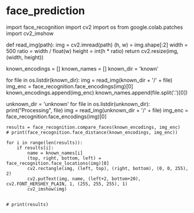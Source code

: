 # face_prediction
import face_recognition
import cv2
import os
from google.colab.patches import cv2_imshow

def read_img(path):
    img = cv2.imread(path)
    (h, w) = img.shape[:2]
    width = 500
    ratio = width / float(w)
    height = int(h * ratio)
    return cv2.resize(img, (width, height))


known_encodings = []
known_names = []
known_dir = 'known'

for file in os.listdir(known_dir):
    img = read_img(known_dir + '/' + file)
    img_enc = face_recognition.face_encodings(img)[0]
    known_encodings.append(img_enc)
    known_names.append(file.split('.')[0])

unknown_dir = 'unknown'
for file in os.listdir(unknown_dir):
    print("Processing", file)
    img = read_img(unknown_dir + '/' + file)
    img_enc = face_recognition.face_encodings(img)[0]

    results = face_recognition.compare_faces(known_encodings, img_enc)
    # print(face_recognition.face_distance(known_encodings, img_enc))

    for i in range(len(results)):
        if results[i]:
            name = known_names[i]
            (top, right, bottom, left) = face_recognition.face_locations(img)[0]
            cv2.rectangle(img, (left, top), (right, bottom), (0, 0, 255), 2)
            cv2.putText(img, name, (left+2, bottom+20), cv2.FONT_HERSHEY_PLAIN, 1, (255, 255, 255), 1)
            cv2_imshow(img)
            

    # print(results)
